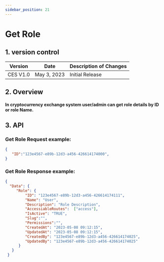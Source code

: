 ```yaml
---
sidebar_position: 21
---
```


# Get Role

## 1. version control

| Version  | Date        | Description of Changes |
| -------- | ----------- | ---------------------- |
| CES V1.0 | May 3, 2023 | Initial Release        |

## 2. Overview

#### In cryptocurrency exchange system user/admin can get role details by ID or role Name.


## 3. API

### Get Role Request example:

```json
{
   "ID":"123e4567-e89b-12d3-a456-426614174000",
}
```

### Get Role Response example:

```json
{
  "Data": {
     "Role": {
         "ID": "123e4567-e89b-12d3-a456-426614174111", 
         "Name": "User",
         "Description": "Role Description",
         "AccessiableRoutes":  ["access"],
         "IsActive": "TRUE",
         "Slug":"",
         "Permissions":"",  
         "CreatedAt": "2023-05-08 09:12:15",
         "UpdatedAt": "2023-05-08 09:12:15",
         "CreatedBy": "123e4567-e89b-12d3-a456-426614174025",
         "UpdatedBy": "123e4567-e89b-12d3-a456-426614174025"
      }
   }
 }
```